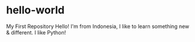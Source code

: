 # hello-world
My First Repository
Hello! I'm from Indonesia, I like to learn something new & different.
I like Python!
